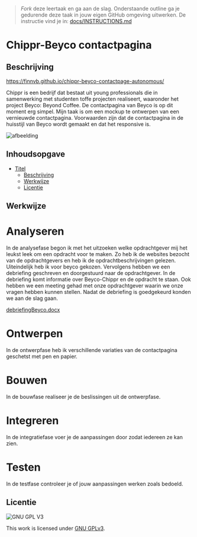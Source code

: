 > _Fork_ deze leertaak en ga aan de slag. Onderstaande outline ga je gedurende deze taak in jouw eigen GitHub omgeving uitwerken. De instructie vind je in: [docs/INSTRUCTIONS.md](docs/INSTRUCTIONS.md)

# Chippr-Beyco contactpagina

## Beschrijving
https://finnvb.github.io/chippr-beyco-contactpage-autonomous/

Chippr is een bedrijf dat bestaat uit young professionals die in samenwerking met studenten toffe projecten realiseert, waaronder het project Beyco: Beyond Coffee. 
De contactpagina van Beyco is op dit moment erg simpel. Mijn taak is om een mockup te ontwerpen van een vernieuwde contactpagina. Voorwaarden zijn dat de contactpagina in de huisstijl van Beyco wordt gemaakt en dat het responsive is.

![afbeelding](https://user-images.githubusercontent.com/26089533/137092327-1b9b81a9-19dd-4c40-ae92-b61075b07d6a.png)


## Inhoudsopgave

- [Titel](#titel)
  * [Beschrijving](#beschrijving)
  * [Werkwijze](#werkwijze)
  * [Licentie](#licentie)


## Werkwijze

# Analyseren

In de analysefase begon ik met het uitzoeken welke opdrachtgever mij het leukst leek om een opdracht voor te maken. Zo heb ik de websites bezocht van de opdrachtgevers en heb ik de opdrachtbeschrijvingen gelezen. Uiteindelijk heb ik voor beyco gekozen. Vervolgens hebben we een debriefing geschreven en doorgestuurd naar de opdrachtgever. In de debriefing komt  informatie over Beyco-Chippr en de opdracht te staan. Ook hebben we een meeting gehad met onze opdrachtgever waarin we onze vragen hebben kunnen stellen. Nadat de debriefing is goedgekeurd konden we aan de slag gaan. 

[debriefingBeyco.docx](https://github.com/Finnvb/chippr-beyco-contactpage-autonomous/files/7336513/debriefingBeyco.docx)

# Ontwerpen

In de ontwerpfase heb ik verschillende variaties van de contactpagina geschetst met pen en papier.

# Bouwen

In de bouwfase realiseer je de beslissingen uit de ontwerpfase.

# Integreren

In de integratiefase voer je de aanpassingen door zodat iedereen ze kan zien.

# Testen

In de testfase controleer je of jouw aanpassingen werken zoals bedoeld.

## Licentie

![GNU GPL V3](https://www.gnu.org/graphics/gplv3-127x51.png)

This work is licensed under [GNU GPLv3](./LICENSE).
